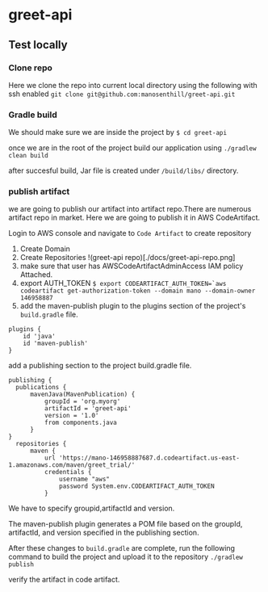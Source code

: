 # greet-api
## Test locally
### Clone repo
Here we clone the repo into current local directory using the following with ssh enabled
      ```git clone git@github.com:manosenthill/greet-api.git```
### Gradle build

We should make sure we are inside the project by 
```$ cd greet-api```

once we are in the root of the project build our application using `./gradlew clean build`

after succesful build, Jar file is created under `/build/libs/` directory.  

### publish artifact
we are going to publish our artifact into artifact repo.There are numerous artifact repo in market. Here we are going to publish it in AWS CodeArtifact. 

Login to AWS console and navigate to `Code Artifact` to create repository

1. Create Domain
2. Create Repositories
!(greet-api repo)[./docs/greet-api-repo.png]
3. make sure that user has AWSCodeArtifactAdminAccess IAM policy Attached.
4. export AUTH_TOKEN
```$ export CODEARTIFACT_AUTH_TOKEN=`aws codeartifact get-authorization-token --domain mano --domain-owner 146958887```
5. add the maven-publish plugin to the plugins section of the project's ```build.gradle``` file.

```
plugins {
    id 'java'
    id 'maven-publish'
}
```

add a publishing section to the project build.gradle file.

```
publishing {
  publications {
      mavenJava(MavenPublication) {
          groupId = 'org.myorg'
          artifactId = 'greet-api'
          version = '1.0'
          from components.java
      }
}
  repositories {
      maven {
          url 'https://mano-146958887687.d.codeartifact.us-east-1.amazonaws.com/maven/greet_trial/'
          credentials {
              username "aws"
              password System.env.CODEARTIFACT_AUTH_TOKEN
          }
```

We have to specify groupid,artifactId and version.

The maven-publish plugin generates a POM file based on the groupId, artifactId, and version specified in the publishing section.

After these changes to `build.gradle` are complete, run the following command to build the project and upload it to the repository `./gradlew publish`

verify the artifact in code artifact.


